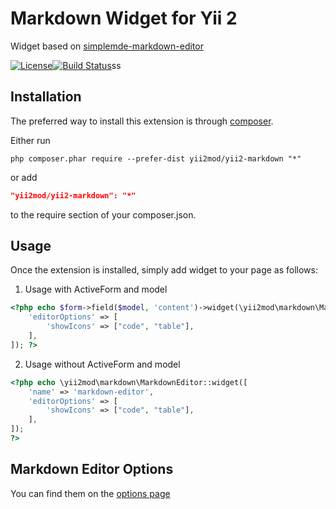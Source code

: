 Markdown Widget for Yii 2
=========
Widget based on [simplemde-markdown-editor](https://github.com/NextStepWebs/simplemde-markdown-editor) 

[![License](https://poser.pugx.sdorg/yii2mod/yii2-ion-slider/license)](https://packagist.org/packages/yii2mod/yii2-ion-slider)[![Build Status](https://travis-ci.org/yii2mod/yii2-markdown.svg?branch=master)](https://travis-ci.org/yii2mod/yii2-markdown)ss

Installation 
------------

The preferred way to install this extension is through [composer](http://getcomposer.org/download/).

Either run

```
php composer.phar require --prefer-dist yii2mod/yii2-markdown "*"
```

or add

```json
"yii2mod/yii2-markdown": "*"
```

to the require section of your composer.json.

Usage
------------
Once the extension is installed, simply add widget to your page as follows:

1) Usage with ActiveForm and model
```php
<?php echo $form->field($model, 'content')->widget(\yii2mod\markdown\MarkdownEditor::class, [
    'editorOptions' => [
        'showIcons' => ["code", "table"],
    ],
]); ?>
```
2) Usage without ActiveForm and model
```php
<?php echo \yii2mod\markdown\MarkdownEditor::widget([
    'name' => 'markdown-editor',
    'editorOptions' => [
        'showIcons' => ["code", "table"],
    ],
]);
?>
```

Markdown Editor Options 
----------------
You can find them on the [options page](https://github.com/NextStepWebs/simplemde-markdown-editor#configuration)
